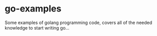 # go-examples
Some examples of golang programming code, covers all of the needed knowledge to start writing go...
